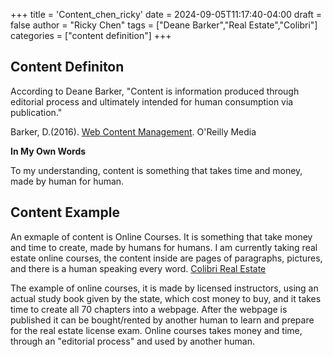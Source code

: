 +++
title = 'Content_chen_ricky'
date = 2024-09-05T11:17:40-04:00
draft = false
author = "Ricky Chen"
tags = ["Deane Barker","Real Estate","Colibri"]
categories = ["content definition"]
+++

## Content Definiton


According to Deane Barker, "Content is information produced through editorial process and ultimately intended for human consumption via publication." 

Barker, D.(2016). [Web Content Management](https://deanebarker.net/books/squirrel/the-basics/). O'Reilly Media


**In My Own Words**


To my understanding, content is something that takes time and money, made by human for human. 


## Content Example


An exmaple of content is Online Courses. It is something that take money and time to create, made by humans for humans. I am currently taking real estate online courses, the content inside are pages of paragraphs, pictures, and there is a human speaking every word.
[Colibri Real Estate](https://learn.colibrirealestate.com/)


The example of online courses, it is made by licensed instructors, using an actual study book given by the state, which cost money to buy, and it takes time to create all 70 chapters into a webpage. After the webpage is published it can be bought/rented by another human to learn and prepare for the real estate license exam. Online courses takes money and time, through an "editorial process" and used by another human.